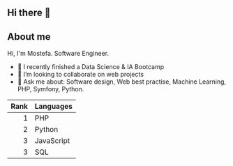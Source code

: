 ## Hi there 👋

## About me

Hi, I'm Mostefa. Software Engineer.

- 🌱 I recently finished a Data Science & IA Bootcamp
- 👯 I’m looking to collaborate on web projects 
- 💬 Ask me about: Software design, Web best practise, Machine Learning, PHP, Symfony, Python.

| Rank | Languages |
|-----:|-----------|
|     1| PHP       |
|     2| Python    |
|     3| JavaScript|
|     3| SQL       |
  
<!--
**mostefamed/mostefamed** is a ✨ _special_ ✨ repository because its `README.md` (this file) appears on your GitHub profile.

Here are some ideas to get you started:


-->
